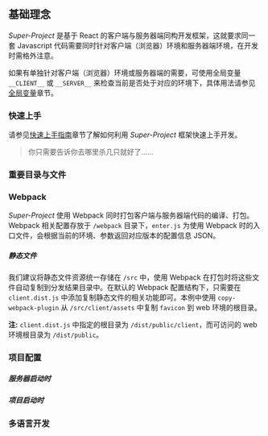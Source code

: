 ## 基础理念

*Super-Project* 是基于 React 的客户端与服务器端同构开发框架，这就要求同一套 Javascript 代码需要同时针对客户端（浏览器）环境和服务器端环境，在开发时需格外注意。

如果有单独针对客户端（浏览器）环境或服务器端的需要，可使用全局变量 `__CLIENT__` 或 `__SERVER__` 来检查当前是否处于对应的环境下，具体用法请参见[全局变量](/development/globals)章节。

### 快速上手

请参见[快速上手指南](/development/quickstart)章节了解如何利用 *Super-Project* 框架快速上手开发。

> 你只需要告诉你去哪里杀几只就好了……

### 重要目录与文件

### Webpack

*Super-Project* 使用 Webpack 同时打包客户端与服务器端代码的编译、打包。Webpack 相关配置存放于 `/webpack` 目录下，`enter.js` 为使用 Webpack 时的入口文件，会根据当前的环境、参数返回对应版本的配置信息 JSON。

##### 静态文件

我们建议将静态文件资源统一存储在 `/src` 中，使用 Webpack 在打包时将这些文件自动复制到分发结果目录中。在默认的 Webpack 配置结构下，只需要在 `client.dist.js` 中添加复制静态文件的相关功能即可。本例中使用 `copy-webpack-plugin` 从 `/src/client/assets` 中复制 `favicon` 到 web 环境的根目录。

**注:** `client.dist.js` 中指定的根目录为 `/dist/public/client`，而可访问的 web 环境根目录为 `/dist/public`。

### 项目配置

##### 服务器启动时

##### 项目启动时

### 多语言开发
